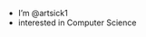 - I’m @artsick1
- interested in Computer Science 


<!---
artsick1/artsick1 is a ✨ special ✨ repository because its `README.md` (this file) appears on your GitHub profile.
You can click the Preview link to take a look at your changes.
--->
